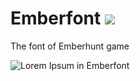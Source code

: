 # Emberfont ![](https://img.shields.io/badge/license-CC--BY--4.0-brightgreen.svg)
The font of Emberhunt game

![Lorem Ipsum in Emberfont](https://i.imgur.com/Sx8KU4Z.png)

